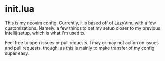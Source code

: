 # init.lua

This is my [neovim](https://neovim.io) config.
Currently, it is based off of [LazyVim](https://www.lazyvim.org), with a few customizations.
Namely, a few things to get my setup closer to my previous Intellij setup, which is what I'm used to.

Feel free to open issues or pull requests.
I may or may not action on issues and pull requests, though, as this is mainly to make transfer of my config super easy.
